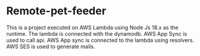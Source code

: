 # Remote-pet-feeder
This is a project executed on AWS Lambda using Node Js 18.x as the runtime.
The lambda is connected with the dynamodb.
AWS App Sync is used to call api.
AWS App sync is connected to the lambda using resolvers.
AWS SES is used to generate mails.
